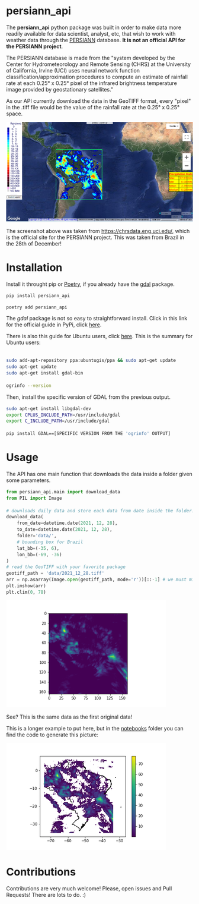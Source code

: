 # persiann_api

The __persiann_api__ python package was built in order to make data more readily available for data scientist, analyst, etc, that wish to work with weather data through the [PERSIANN](https://chrsdata.eng.uci.edu/) database. __It is not an official API for the PERSIANN project__.

The PERSIANN database is made from the "system developed by the Center for Hydrometeorology and Remote Sensing (CHRS) at the University of California, Irvine (UCI) uses neural network function classification/approximation procedures to compute an estimate of rainfall rate at each 0.25° x 0.25° pixel of the infrared brightness temperature image provided by geostationary satellites."

As our API currently download the data in the GeoTIFF format, every "pixel" in the .tiff file would be the value of the rainfall rate at the 0.25° x 0.25° space.

![PERSIANN data. Screenshot taken from https://chrsdata.eng.uci.edu/ .](github_images/PERSIANN_example.png)

The screenshot above was taken from https://chrsdata.eng.uci.edu/, which is the official site for the PERSIANN project. This was taken from Brazil in the 28th of December!

# Installation

Install it throught pip or [Poetry](https://python-poetry.org/), if you already have the [gdal](https://pypi.org/project/GDAL/) package.

```bash
pip install persiann_api
```
```bash
poetry add persiann_api
```

The *gdal* package is not so easy to straightforward install. Click in this link for the official guide in PyPi, click [here](https://pypi.org/project/GDAL/). 

There is also this guide for Ubuntu users, click [here](https://mothergeo-py.readthedocs.io/en/latest/development/how-to/gdal-ubuntu-pkg.html). This is the summary for Ubuntu users:

```bash

sudo add-apt-repository ppa:ubuntugis/ppa && sudo apt-get update
sudo apt-get update
sudo apt-get install gdal-bin

ogrinfo --version
```

Then, install the specific version of GDAL from the previous output.

```bash
sudo apt-get install libgdal-dev
export CPLUS_INCLUDE_PATH=/usr/include/gdal
export C_INCLUDE_PATH=/usr/include/gdal

pip install GDAL==[SPECIFIC VERSION FROM THE 'ogrinfo' OUTPUT]
```

# Usage

The API has one main function that downloads the data inside a folder given some parameters.

```python
from persiann_api.main import download_data
from PIL import Image

# downloads daily data and store each data from date inside the folder.
download_data(
    from_date=datetime.date(2021, 12, 28),
    to_date=datetime.date(2021, 12, 28),
    folder='data/',
    # bounding box for Brazil
    lat_bb=(-35, 6),
    lon_bb=(-69, -36)
)
# read the GeoTIFF with your favorite package
geotiff_path = 'data/2021_12_28.tiff'
arr = np.asarray(Image.open(geotiff_path, mode='r'))[::-1] # we must mirror the array for the GeoTIFF.
plt.imshow(arr)
plt.clim(0, 78)
```

![PERSIANN data for Brazil from 28st December of 2021.](github_images/PERSIANN_API_example.png)

See? This is the same data as the first original data!

This is a longer example to put here, but in the [notebooks](notebooks/testing_persiann_api.ipynb) folder you can find the code to generate this picture:

![PERSIANN data for Brazil from 28st December of 2021.](github_images/PERSIANN_API_example_geopandas_georasters.png)

# Contributions

Contributions are very much welcome! Please, open issues and Pull Requests! There are lots to do. :)